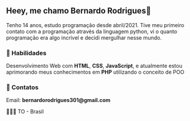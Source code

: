 ## Heey, me chamo Bernardo Rodrigues👋

<p>Tenho 14 anos, estudo programação desde abril/2021. Tive meu primeiro contato com a programação através da linguagem python, vi o quanto programação era algo incrível e decidi mergulhar nesse mundo.</p>

### 🎯 Habilidades
<p>Desenvolvimento Web com <strong>HTML</strong>, <strong>CSS</strong>, <strong>JavaScript</strong>, e atualmente estou aprimorando meus conhecimentos em <strong>PHP</strong> utilizando o conceito de POO</p>
  
### 📩 Contatos

<p>Email: <strong>bernardorodrigues301@gmail.com</strong></p>

📌🇧🇷 TO - Brasil
